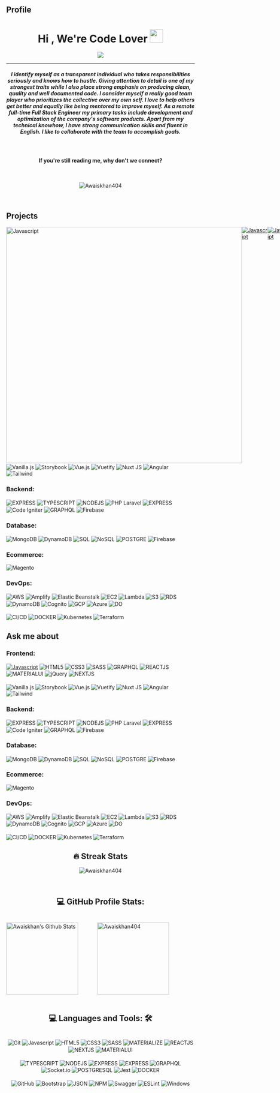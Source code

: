 <h2 >  Profile </h2>

<h1 align="center">Hi , We're Code Lover <img src="https://media.giphy.com/media/hvRJCLFzcasrR4ia7z/giphy.gif" width="35"></h1>
<p align="center">
  <a href="https://github.com/DenverCoder1/readme-typing-svg"><a href="https://git.io/typing-svg"><img src="https://readme-typing-svg.demolab.com?font=Fira+Code&pause=1000&width=435&lines=Full+stack+Engineer;Frontend+Engineer;Backend+Engineer;Devops++Engineer;&center=true&width=500&height=50"></a>
</p>
<hr/>
<h5 align="center">I identify myself as a transparent individual who takes responsibilities seriously and knows how to hustle. Giving attention to detail is one of my strongest traits while I also place strong emphasis on producing clean, quality and well documented code. I consider myself a really good team player who prioritizes the collective over my own self. I love to help others get better and equally like being mentored to improve myself. As a remote full-time Full Stack Engineer my primary tasks include development and optimization of the company's software products. Apart from my technical knowhow, I have strong communication skills and fluent in English. I like to collaborate with the team to accomplish goals.
</h5>
<br/>
<h4 align="center">
If you're still reading me, why don't we connect?</h4>

<!-- <div style="text-align:center;">
<a href="https://www.instagram.com/awais_khan_officials/">
  <img align="left" alt="Awais's Instagram" width="22px" src="https://raw.githubusercontent.com/hussainweb/hussainweb/main/icons/instagram.png" />
</a>
<a href="https://github.com/DevNinja56/">
  <img align="right" alt="Awai's LinkedIN" width="22px" src="https://raw.githubusercontent.com/peterthehan/peterthehan/master/assets/linkedin.svg" />
</a>
	</div> -->
<br>

<p align="center"> <img src="https://komarev.com/ghpvc/?username=candida18&label=Profile%20views&color=0e75b6&style=plastic" alt="Awaiskhan404" /> </p>
<!-- <p align="center"><img src="https://visitor-badge.glitch.me/badge?page_id=Awaiskhan404.Awaiskhan404"></p> -->

<br/>

<h2 >  Projects </h2>
<!-- 	<div align="center">
<img align="right" alt="GIF" src="https://media2.giphy.com/media/qgQUggAC3Pfv687qPC/giphy.gif?cid=790b761152eb846fc54d8be562e00795b8a367e2e165e292&rid=giphy.gif&ct=g" height="350" width="320" /> -->
	
<div style="display: flex; justify-content: space-around">
	<a href="https://codeninjaconsulting.com"  target="_blank">
    <img align="center" alt="Javascript" src="https://codeninjaconsulting.com/wp-content/uploads/2023/05/lensxm.jpg"  width="630" /></a>
		<a href="https://codeninjaconsulting.com"  target="_blank">
    <img align="center" alt="Javascript" src="https://codeninjaconsulting.com/wp-content/uploads/2023/05/Zarya.jpg" /></a>
		<a href="https://codeninjaconsulting.com"  target="_blank">
    <img align="center" alt="Javascript" src="https://codeninjaconsulting.com/wp-content/uploads/2023/05/Abhi.jpg" /></a>
		<a href="https://codeninjaconsulting.com"  target="_blank">
    <img align="center" alt="Javascript" src="https://codeninjaconsulting.com/wp-content/uploads/2023/05/Graana.jpg" /></a>
</div>
<div style="display: inline-block">
   <img align="center" alt="Vanilla.js" src="https://img.shields.io/badge/Vanilla.js-0081CB?style=for-the-badge&logo=Vanilla.js&logoColor=white" />
   <img align="center" alt="Storybook" src="https://img.shields.io/badge/-Storybook-FF4785?style=for-the-badge&logo=storybook&logoColor=white" />
   <img align="center" alt="Vue.js" src="https://img.shields.io/badge/vuejs-%2335495e.svg?style=for-the-badge&logo=vuedotjs&logoColor=%234FC08D" />
   <img align="center" alt="Vuetify" src="https://img.shields.io/badge/Vuetify-1867C0?style=for-the-badge&logo=vuetify&logoColor=AEDDFF" />
   <img align="center" alt="Nuxt JS" src="https://img.shields.io/badge/Nuxt-002E3B?style=for-the-badge&logo=nuxtdotjs&logoColor=#00DC82" />
   <img align="center" alt="Angular" src="https://img.shields.io/badge/angular-%23DD0031.svg?style=for-the-badge&logo=angular&logoColor=white" />
   <img align="center" alt="Tailwind " src="https://img.shields.io/badge/tailwindcss-%2338B2AC.svg?style=for-the-badge&logo=tailwind-css&logoColor=white" />
	
</div>
<h3>Backend:</h3> <div style="display: inline-block">
    <img align="center"alt="EXPRESS" src="https://img.shields.io/badge/express.js-%23404d59.svg?style=for-the-badge&logo=express&logoColor=%2361DAFB" /> 
    <img align="center" alt="TYPESCRIPT" src="https://img.shields.io/badge/TypeScript-007ACC?style=for-the-badge&logo=typescript&logoColor=white" />
    <img align="center" alt="NODEJS" src="https://img.shields.io/badge/Node.js-43853D?style=for-the-badge&logo=node.js&logoColor=white" />
    <img align="center" alt="PHP Laravel" src="https://img.shields.io/badge/laravel-%23FF2D20.svg?style=for-the-badge&logo=laravel&logoColor=white" />
    <img align="center"alt="EXPRESS" src="https://img.shields.io/badge/nestjs-%23E0234E.svg?style=for-the-badge&logo=nestjs&logoColor=white" />
    <img align="center" alt="Code Igniter" src="https://img.shields.io/badge/CodeIgniter-%23EF4223.svg?style=for-the-badge&logo=codeIgniter&logoColor=white" />
    <img align="center"alt="GRAPHQL" src="https://img.shields.io/badge/GraphQl-E10098?style=for-the-badge&logo=graphql&logoColor=white" />
    <img align="center"alt="Firebase" src="https://img.shields.io/badge/firebase-%23039BE5.svg?style=for-the-badge&logo=firebase" /> 
	
</div> 
<h3>Database:</h3>  <div style="display: inline-block">
    <img align="center"alt="MongoDB" src="https://img.shields.io/badge/MongoDB-%234ea94b.svg?style=for-the-badge&logo=mongodb&logoColor=white" />
	 <img align="center"alt="DynamoDB" src="https://img.shields.io/badge/%20DynamoDB-4053D6?style=for-the-badge&logo=Amazon%20DynamoDB&logoColor=white" /> 
	<img align="center"alt="SQL" src="https://img.shields.io/badge/mysql-%2300f.svg?style=for-the-badge&logo=mysql&logoColor=blue" /> 
	<img align="center"alt="NoSQL" src="https://img.shields.io/badge/Nosql-%2307405e.svg?style=for-the-badge&logo=Nosql&logoColor=white" /> 
	<img align="center"alt="POSTGRE" src="https://img.shields.io/badge/PostgreSQL-316192?style=for-the-badge&logo=postgresql&logoColor=white" /> 
	<img align="center"alt="Firebase" src="https://img.shields.io/badge/firebase-%23039BE5.svg?style=for-the-badge&logo=firebase" />
	
</div> 
<h3>Ecommerce:</h3> <div style="display: inline-block" >
    <img align="center" alt="Magento" src="https://img.shields.io/badge/Mangento-E34F26?style=for-the-badge&logo=magento&logoColor=white" />       
</div> 
<h3>DevOps:</h3>  <div style="display: inline-block">
    <img align="center" alt="AWS" src="https://img.shields.io/badge/AWS-%23FF9900.svg?style=for-the-badge&logo=amazon-aws&logoColor=white" />
    <img align="center" alt="Amplify" src="https://img.shields.io/badge/amplify-000000?style=for-the-badge&logo=amplify&logoColor=white" />
    <img align="center" alt="Elastic Beanstalk" src="https://img.shields.io/badge/-ElasticBeanstalk-005571?style=for-the-badge&logo=elasticBeanstalk" />
    <img align="center" alt="EC2" src="https://img.shields.io/badge/ec2-007ACC?style=for-the-badge&logo=ec2&logoColor=white" />
    <img align="center"alt="Lambda" src="https://img.shields.io/badge/lambda-%23326ce5.svg?style=for-the-badge&logo=lambda&logoColor=white" />
    <img align="center" alt="S3" src="https://img.shields.io/badge/s3-43853D?style=for-the-badge&logo=s3&logoColor=white" />
    <img align="center"alt="RDS" src="https://img.shields.io/badge/rds-%23DD0031.svg?&style=for-the-badge&logo=rds&logoColor=white" /> 
    <img align="center"alt="DynamoDB" src="https://img.shields.io/badge/%20DynamoDB-4053D6?style=for-the-badge&logo=Amazon%20DynamoDB&logoColor=white" />
    <img align="center"alt="Cognito" src="https://img.shields.io/badge/Cognito-311C87?&style=for-the-badge&logo=Cognito&logoColor=white" /> 
    <img align="center"alt="GCP" src="https://img.shields.io/badge/GCP-%234285F4.svg?style=for-the-badge&logo=google-cloud&logoColor=white" />
    <img align="center"alt="Azure" src="https://img.shields.io/badge/azure-%230072C6.svg?style=for-the-badge&logo=microsoftazure&logoColor=white" /> 
    <img align="center"alt="DO" src="https://img.shields.io/badge/DO-%23E0234E.svg?style=for-the-badge&logo=DO&logoColor=white" /> 
	<br>
	<br>
    <img align="center"alt="CI/CD" src="https://img.shields.io/badge/CI/CD-316192?style=for-the-badge&logo=CI/CD&logoColor=white" />  
    <img align="center"alt="DOCKER" src="https://img.shields.io/badge/Docker-2CA5E0?style=for-the-badge&logo=docker&logoColor=white" />
    <img align="center"alt="Kubernetes" src="https://img.shields.io/badge/kubernetes-%23326ce5.svg?style=for-the-badge&logo=kubernetes&logoColor=white" />   
    <img align="center"alt="Terraform" src="https://img.shields.io/badge/terraform-%235835CC.svg?style=for-the-badge&logo=terraform&logoColor=white" /> 
	
	 
</div>  </h5>
<br>






<h5>

<h2 >  Ask me about </h2>
<!-- 	<div align="center">
<img align="right" alt="GIF" src="https://media2.giphy.com/media/qgQUggAC3Pfv687qPC/giphy.gif?cid=790b761152eb846fc54d8be562e00795b8a367e2e165e292&rid=giphy.gif&ct=g" height="350" width="320" /> -->
	
<h3>Frontend:</h3><div style="display: inline-block">
	<a href="https://codeninjaconsulting.com"  target="_blank">
    <img align="center" alt="Javascript" src="https://img.shields.io/badge/JavaScript-F7DF1E?style=for-the-badge&logo=javascript&logoColor=black" /></a>
    <img align="center" alt="HTML5" src="https://img.shields.io/badge/HTML5-E34F26?style=for-the-badge&logo=html5&logoColor=white" />
    <img align="center" alt="CSS3" src="https://img.shields.io/badge/CSS3-1572B6?style=for-the-badge&logo=css3&logoColor=white" />
    <img align="center" alt="SASS" src="https://img.shields.io/badge/Sass-CC6699?style=for-the-badge&logo=sass&logoColor=white" />
   <img align="center"alt="GRAPHQL" src="https://img.shields.io/badge/GraphQl-E10098?style=for-the-badge&logo=graphql&logoColor=white" /> 
    <img align="center" alt="REACTJS" src="https://img.shields.io/badge/React-20232A?style=for-the-badge&logo=react&logoColor=61DAFB" />
    <img align="center" alt="MATERIALUI" src="https://img.shields.io/badge/Material--UI-0081CB?style=for-the-badge&logo=material-ui&logoColor=white" />
    <img align="center" alt="jQuery" src="https://img.shields.io/badge/jquery-%230769AD.svg?style=for-the-badge&logo=jquery&logoColor=white" />
   <img align="center" alt="NEXTJS" src="https://img.shields.io/badge/next.js-000000?style=for-the-badge&logo=nextdotjs&logoColor=white" />
	<br>
	<br>
   <img align="center" alt="Vanilla.js" src="https://img.shields.io/badge/Vanilla.js-0081CB?style=for-the-badge&logo=Vanilla.js&logoColor=white" />
   <img align="center" alt="Storybook" src="https://img.shields.io/badge/-Storybook-FF4785?style=for-the-badge&logo=storybook&logoColor=white" />
   <img align="center" alt="Vue.js" src="https://img.shields.io/badge/vuejs-%2335495e.svg?style=for-the-badge&logo=vuedotjs&logoColor=%234FC08D" />
   <img align="center" alt="Vuetify" src="https://img.shields.io/badge/Vuetify-1867C0?style=for-the-badge&logo=vuetify&logoColor=AEDDFF" />
   <img align="center" alt="Nuxt JS" src="https://img.shields.io/badge/Nuxt-002E3B?style=for-the-badge&logo=nuxtdotjs&logoColor=#00DC82" />
   <img align="center" alt="Angular" src="https://img.shields.io/badge/angular-%23DD0031.svg?style=for-the-badge&logo=angular&logoColor=white" />
   <img align="center" alt="Tailwind " src="https://img.shields.io/badge/tailwindcss-%2338B2AC.svg?style=for-the-badge&logo=tailwind-css&logoColor=white" />
	
</div>
<h3>Backend:</h3> <div style="display: inline-block">
    <img align="center"alt="EXPRESS" src="https://img.shields.io/badge/express.js-%23404d59.svg?style=for-the-badge&logo=express&logoColor=%2361DAFB" /> 
    <img align="center" alt="TYPESCRIPT" src="https://img.shields.io/badge/TypeScript-007ACC?style=for-the-badge&logo=typescript&logoColor=white" />
    <img align="center" alt="NODEJS" src="https://img.shields.io/badge/Node.js-43853D?style=for-the-badge&logo=node.js&logoColor=white" />
    <img align="center" alt="PHP Laravel" src="https://img.shields.io/badge/laravel-%23FF2D20.svg?style=for-the-badge&logo=laravel&logoColor=white" />
    <img align="center"alt="EXPRESS" src="https://img.shields.io/badge/nestjs-%23E0234E.svg?style=for-the-badge&logo=nestjs&logoColor=white" />
    <img align="center" alt="Code Igniter" src="https://img.shields.io/badge/CodeIgniter-%23EF4223.svg?style=for-the-badge&logo=codeIgniter&logoColor=white" />
    <img align="center"alt="GRAPHQL" src="https://img.shields.io/badge/GraphQl-E10098?style=for-the-badge&logo=graphql&logoColor=white" />
    <img align="center"alt="Firebase" src="https://img.shields.io/badge/firebase-%23039BE5.svg?style=for-the-badge&logo=firebase" /> 
	
</div> 
<h3>Database:</h3>  <div style="display: inline-block">
    <img align="center"alt="MongoDB" src="https://img.shields.io/badge/MongoDB-%234ea94b.svg?style=for-the-badge&logo=mongodb&logoColor=white" />
	 <img align="center"alt="DynamoDB" src="https://img.shields.io/badge/%20DynamoDB-4053D6?style=for-the-badge&logo=Amazon%20DynamoDB&logoColor=white" /> 
	<img align="center"alt="SQL" src="https://img.shields.io/badge/mysql-%2300f.svg?style=for-the-badge&logo=mysql&logoColor=blue" /> 
	<img align="center"alt="NoSQL" src="https://img.shields.io/badge/Nosql-%2307405e.svg?style=for-the-badge&logo=Nosql&logoColor=white" /> 
	<img align="center"alt="POSTGRE" src="https://img.shields.io/badge/PostgreSQL-316192?style=for-the-badge&logo=postgresql&logoColor=white" /> 
	<img align="center"alt="Firebase" src="https://img.shields.io/badge/firebase-%23039BE5.svg?style=for-the-badge&logo=firebase" />
	
</div> 
<h3>Ecommerce:</h3> <div style="display: inline-block" >
    <img align="center" alt="Magento" src="https://img.shields.io/badge/Mangento-E34F26?style=for-the-badge&logo=magento&logoColor=white" />       
</div> 
<h3>DevOps:</h3>  <div style="display: inline-block">
    <img align="center" alt="AWS" src="https://img.shields.io/badge/AWS-%23FF9900.svg?style=for-the-badge&logo=amazon-aws&logoColor=white" />
    <img align="center" alt="Amplify" src="https://img.shields.io/badge/amplify-000000?style=for-the-badge&logo=amplify&logoColor=white" />
    <img align="center" alt="Elastic Beanstalk" src="https://img.shields.io/badge/-ElasticBeanstalk-005571?style=for-the-badge&logo=elasticBeanstalk" />
    <img align="center" alt="EC2" src="https://img.shields.io/badge/ec2-007ACC?style=for-the-badge&logo=ec2&logoColor=white" />
    <img align="center"alt="Lambda" src="https://img.shields.io/badge/lambda-%23326ce5.svg?style=for-the-badge&logo=lambda&logoColor=white" />
    <img align="center" alt="S3" src="https://img.shields.io/badge/s3-43853D?style=for-the-badge&logo=s3&logoColor=white" />
    <img align="center"alt="RDS" src="https://img.shields.io/badge/rds-%23DD0031.svg?&style=for-the-badge&logo=rds&logoColor=white" /> 
    <img align="center"alt="DynamoDB" src="https://img.shields.io/badge/%20DynamoDB-4053D6?style=for-the-badge&logo=Amazon%20DynamoDB&logoColor=white" />
    <img align="center"alt="Cognito" src="https://img.shields.io/badge/Cognito-311C87?&style=for-the-badge&logo=Cognito&logoColor=white" /> 
    <img align="center"alt="GCP" src="https://img.shields.io/badge/GCP-%234285F4.svg?style=for-the-badge&logo=google-cloud&logoColor=white" />
    <img align="center"alt="Azure" src="https://img.shields.io/badge/azure-%230072C6.svg?style=for-the-badge&logo=microsoftazure&logoColor=white" /> 
    <img align="center"alt="DO" src="https://img.shields.io/badge/DO-%23E0234E.svg?style=for-the-badge&logo=DO&logoColor=white" /> 
	<br>
	<br>
    <img align="center"alt="CI/CD" src="https://img.shields.io/badge/CI/CD-316192?style=for-the-badge&logo=CI/CD&logoColor=white" />  
    <img align="center"alt="DOCKER" src="https://img.shields.io/badge/Docker-2CA5E0?style=for-the-badge&logo=docker&logoColor=white" />
    <img align="center"alt="Kubernetes" src="https://img.shields.io/badge/kubernetes-%23326ce5.svg?style=for-the-badge&logo=kubernetes&logoColor=white" />   
    <img align="center"alt="Terraform" src="https://img.shields.io/badge/terraform-%235835CC.svg?style=for-the-badge&logo=terraform&logoColor=white" /> 
	
	 
</div>  </h5>
<br>


<h2 align=center>  🔥 Streak Stats </h2>
<p align="center"><img src="https://github-readme-streak-stats.herokuapp.com/?user=Awaiskhan404&theme=algolia" alt="Awaiskhan404"  /></p><br>

<h2 align=center>  💻 GitHub Profile Stats: </h2>

  <br/>
  <div  >
	<a href="https://github.com/anuraghazra/github-readme-stats"><img alt="Awaiskhan's Github Stats" src="https://github-readme-stats.vercel.app/api?username=Awaiskhan404&show_icons=true&count_private=true&theme=algolia" height="192px"/></a>
<!-- <br/> -->
	&nbsp;
	&nbsp;
	&nbsp;
	&nbsp;
	&nbsp;
	&nbsp;
	  <img src="https://github-readme-stats.vercel.app/api/top-langs?username=Awaiskhan404&show_icons=true&locale=en&layout=compact&theme=algolia" alt="Awaiskhan404" height="192px"/>
  <br/>
  </div>


<br/>
<!-- i am also an open-source enthusiast and maintainer. i learned a lot from the open-source community and i love how collaboration and knowledge sharing happened through open-source. -->


<!-- <div style="text-align:center;"><img align="center" height="100%" width="100%" alt="GIF" src="https://c.tenor.com/GfSX-u7VGM4AAAAC/coding.gif"  /></div> -->

<!-- ## ⚡ GitHub Activity Graph:
  <br/>
   <a href="https://github.com/HxnDev"><img alt="Awais's Activity Graph" src="https://activity-graph.herokuapp.com/graph?username=Awaiskhan404&custom_title=Awais%20khan's%20Contribution%20Graph&theme=react-dark" /></a>
  <br/> -->

<h2 align=center>  💻 Languages and Tools: 🛠 </h2>

<div style="display: inline-block" align='center'><br />
    <img align="center" alt="Git" src="https://img.shields.io/badge/git-%23F05033.svg?style=for-the-badge&logo=git&logoColor=white" />	
    <img align="center" alt="Javascript" src="https://img.shields.io/badge/JavaScript-F7DF1E?style=for-the-badge&logo=javascript&logoColor=black" />
    <img align="center" alt="HTML5" src="https://img.shields.io/badge/HTML5-E34F26?style=for-the-badge&logo=html5&logoColor=white" />
    <img align="center" alt="CSS3" src="https://img.shields.io/badge/CSS3-1572B6?style=for-the-badge&logo=css3&logoColor=white" />
    <img align="center" alt="SASS" src="https://img.shields.io/badge/Sass-CC6699?style=for-the-badge&logo=sass&logoColor=white" />
    <img align="center" alt="MATERIALIZE" src="https://img.shields.io/badge/-materialize--css-ff69b4?style=for-the-badge&logo=materialize--css&logoColor=white" />
    <img align="center" alt="REACTJS" src="https://img.shields.io/badge/React-20232A?style=for-the-badge&logo=react&logoColor=61DAFB" />
    <img align="center" alt="NEXTJS" src="https://img.shields.io/badge/next.js-000000?style=for-the-badge&logo=nextdotjs&logoColor=white" />
    <img align="center" alt="MATERIALUI" src="https://img.shields.io/badge/Material--UI-0081CB?style=for-the-badge&logo=material-ui&logoColor=white" />
	<br>
	<br>
    <img align="center" alt="TYPESCRIPT" src="https://img.shields.io/badge/TypeScript-007ACC?style=for-the-badge&logo=typescript&logoColor=white" />
    <img align="center" alt="NODEJS" src="https://img.shields.io/badge/Node.js-43853D?style=for-the-badge&logo=node.js&logoColor=white" />   
    <img align="center"alt="EXPRESS" src="https://img.shields.io/badge/Express.js-404D59?style=for-the-badge" /> 
    <img align="center"alt="EXPRESS" src="https://img.shields.io/badge/nestjs-%23E0234E.svg?style=for-the-badge&logo=nestjs&logoColor=white" /> 
    <img align="center"alt="GRAPHQL" src="https://img.shields.io/badge/GraphQl-E10098?style=for-the-badge&logo=graphql&logoColor=white" /> 
    <img align="center"alt="Socket.io" src="https://img.shields.io/badge/Socket.io-black?style=for-the-badge&logo=socket.io&badgeColor=010101" />   
    <img align="center"alt="POSTGRESQL" src="https://img.shields.io/badge/PostgreSQL-316192?style=for-the-badge&logo=postgresql&logoColor=white" />  
    <img align="center"alt="Jest" src="https://img.shields.io/badge/-jest-%23C21325?style=for-the-badge&logo=jest&logoColor=white" /> 
    <img align="center"alt="DOCKER" src="https://img.shields.io/badge/Docker-2CA5E0?style=for-the-badge&logo=docker&logoColor=white" />
	<br>
	<br>
    <img align="center"alt="GitHub" src="https://img.shields.io/badge/github-%23121011.svg?style=for-the-badge&logo=github&logoColor=white" />
    <img align="center"alt="Bootstrap" src="https://img.shields.io/badge/bootstrap-%23563D7C.svg?style=for-the-badge&logo=bootstrap&logoColor=white" />  
    <img align="center"alt="JSON" src="https://img.shields.io/badge/JWT-black?style=for-the-badge&logo=JSON%20web%20tokens" />  
    <img align="center"alt="NPM" src="https://img.shields.io/badge/NPM-%23000000.svg?style=for-the-badge&logo=npm&logoColor=white" />  
    <img align="center"alt="Swagger" src="https://img.shields.io/badge/-Swagger-%23Clojure?style=for-the-badge&logo=swagger&logoColor=white" /> 
    <img align="center"alt="ESLint" src="https://img.shields.io/badge/ESLint-4B3263?style=for-the-badge&logo=eslint&logoColor=white" />  
    <img align="center"alt="Windows" src="https://img.shields.io/badge/Windows-0078D6?style=for-the-badge&logo=windows&logoColor=white" />  
</div>
